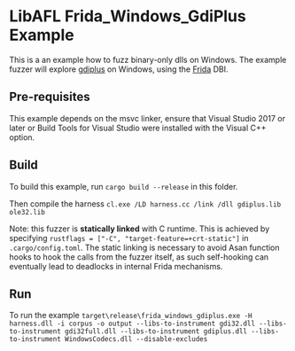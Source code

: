 # LibAFL Frida_Windows_GdiPlus Example

This is a an example how to fuzz binary-only dlls on Windows.
The example fuzzer will explore [gdiplus](https://learn.microsoft.com/en-us/windows/win32/gdiplus/-gdiplus-gdi-start) on Windows, using the [Frida](https://frida.re/) DBI.

## Pre-requisites
This example depends on the msvc linker, ensure that Visual Studio 2017 or later or Build Tools for Visual Studio were installed with the Visual C++ option.

## Build

To build this example, run `cargo build --release` in this folder.

Then compile the harness `cl.exe /LD harness.cc /link /dll gdiplus.lib ole32.lib`

Note: this fuzzer is **statically linked** with C runtime. This is achieved by specifying `rustflags = ["-C", "target-feature=+crt-static"]` in `.cargo/config.toml`. The static linking is necessary to avoid Asan function hooks to hook the calls from the fuzzer itself, as such self-hooking can eventually lead to deadlocks in internal Frida mechanisms.

## Run

To run the example `target\release\frida_windows_gdiplus.exe -H harness.dll -i corpus -o output --libs-to-instrument gdi32.dll --libs-to-instrument gdi32full.dll --libs-to-instrument gdiplus.dll --libs-to-instrument WindowsCodecs.dll --disable-excludes`

